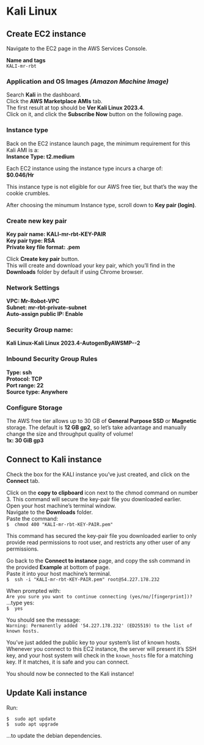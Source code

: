 # Kali Linux

## Create EC2 instance
Navigate to the EC2 page in the AWS Services Console.

**Name and tags**<br>
`KALI-mr-rbt`

### Application and OS Images _(Amazon Machine Image)_<br>
Search **Kali** in the dashboard.<br>
Click the **AWS Marketplace AMIs** tab.<br>
The first result at top should be **Ver Kali Linux 2023.4**.<br>
Click on it, and click the **Subscribe Now** button on the following page.

### Instance type<br>
Back on the EC2 instance launch page, the minimum requirement for this Kali AMI is a:<br>
**Instance Type:  t2.medium**

Each EC2 instance using the instance type incurs a charge of:<br>
**$0.046/Hr**

This instance type is not eligible for our AWS free tier, but that’s the way the cookie crumbles.

After choosing the minumum Instance type, scroll down to **Key pair (login)**.<br>
### Create new key pair<br>
**Key pair name:  KALI-mr-rbt-KEY-PAIR**<br>
**Key pair type:  RSA**<br>
**Private key file format:  .pem**

Click **Create key pair** button.<br>
This will create and download your key pair, which you’ll find in the **Downloads** folder by default if using Chrome browser.

### Network Settings
**VPC:  Mr-Robot-VPC**<br>
**Subnet:  mr-rbt-private-subnet**<br>
**Auto-assign public IP:  Enable**<br>

### Security Group name:
**Kali Linux-Kali Linux 2023.4-AutogenByAWSMP--2**

### Inbound  Security Group Rules
**Type:  ssh**<br>
**Protocol:  TCP**<br>
**Port range:  22**<br>
**Source type:  Anywhere**

### Configure Storage
The AWS free tier allows up to 30 GB of **General Purpose SSD** or **Magnetic** storage. The default is **12 GB gp2**, so let’s take advantage and manually change the size and throughput quality of volume!<br>
**1x:  30 GiB  gp3**

## Connect to Kali instance
Check the box for the KALI instance you’ve just created, and click on the **Connect** tab.

Click on the **copy to clipboard** icon next to the chmod command on number 3. This command will secure the key-pair file you downloaded earlier.<br>
Open your host machine’s terminal window.<br>
Navigate to the **Downloads** folder.<br>
Paste the command:<br>
`$  chmod 400 "KALI-mr-rbt-KEY-PAIR.pem"`

This command has secured the key-pair file you downloaded earlier to only provide read permissions to root user, and restricts any other user of any permissions.

Go back to the **Connect to instance** page, and copy the ssh command in the provided **Example** at bottom of page.<br>
Paste it into your host machine’s terminal.<br>
`$  ssh -i "KALI-mr-rbt-KEY-PAIR.pem" root@54.227.178.232`

When prompted with:<br>
`Are you sure you want to continue connecting (yes/no/[fingerprint])?`
...type yes:<br>
`$  yes`

You should see the message:<br>
`Warning: Permanently added '54.227.178.232' (ED25519) to the list of known hosts.`

You’ve just added the public key to your system’s list of known hosts. Whenever you connect to this EC2 instance, the server will present it’s SSH key, and your host system will check in the `known_hosts` file for a matching key. If it matches, it is safe and you can connect.

You should now be connected to the Kali instance!

## Update Kali instance
Run:<br>
```
$  sudo apt update
$  sudo apt upgrade
```
...to update the debian dependencies.
